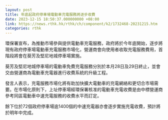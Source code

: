 ```yaml
---
layout: post
title: 年底起政府停車場電動車充電服務將逐步收費
date: 2023-12-15 18:50:37.000000000 +08:00
link: https://news.rthk.hk/rthk/ch/component/k2/1732468-20231215.htm
categories: rthk
---
```


環保署宣布，為推動市場參與提供電動車充電服務，政府將於今年底開始，逐步將現有政府停車場電動車充電服務市場化，營運商會向使用者收取充電服務費用，首階段將會在葵芳及堅尼地城停車場實施。
 
葵芳及堅尼地城停車場的電動車免費充電服務分別於本月28日及29日終止，並會交由營運商為電動車充電器進行收費系統的升級工程。

發言人表示，充電服務市場化將有助加快擴大電動車的充電網絡和更切合市場需要。在市場化原則下，上址停車場經環保署核准的電動車充電收費是由中標營運商參考同區電動車中速充電服務的收費水平而訂定。

餘下位於72個政府停車場逾1400個的中速充電器亦會逐步實施充電收費，預計將於明年中完成。

